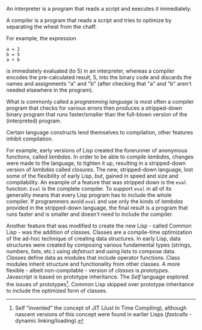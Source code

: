 An interpreter is a program that reads a script and executes it immediately.

A compiler is a program that reads a script and tries to optimize by separating the wheat from the chaff.

For example, the expression
```
a = 2
b = 5
a + b
```
is immediately evaluated (to 5) in an interpreter, whereas a compiler encodes the pre-calculated result, 5, into the binary code and discards the names and assignments "a" and "b" (after checking that "a" and "b" aren't needed elsewhere in the program).

What is commonly called a *programming language* is most often a compiler program that checks for various errors then produces a stripped-down binary program that runs faster/smaller than the full-blown version of the (interpreted) program.

Certain language constructs lend themselves to compilation, other features inhibit compilation.

For example, early versions of Lisp created the forerunner of anonymous functions, called *lambda*s.  In order to be able to compile *lambda*s, changes were made to the language, to tighten it up, resulting in a stripped-down version of *lambda*s called *closure*s.  The new, stripped-down language, lost some of the flexibility of early Lisp, but, gained in speed and size and compilability.  An example of a feature that was stripped down is the `eval` function.  `Eval` is the complete compiler.  To support `eval` in all of its generality means that every Lisp program has to include the whole compiler.  If programmers avoid `eval` and use only the kinds of *lambda*s provided in the stripped-down language, the final result is a program that runs faster and is smaller and doesn't need to include the compiler.

Another feature that was modified to create the new Lisp - called Common Lisp - was the addition of *class*es. Classes are a compile-time optimization of the ad-hoc technique of creating data structures.  In early Lisp, data structures were created by composing various fundamental types (strings, numbers, lists, etc.) using *defstruct* and using lists to compose data.  *Class*es define data as modules that include operator functions. Class modules inherit structure and functionality from other classes.  A more flexible - albeit non-compilable - version of *classes* is *prototype*s. Javascript is based on prototype inheritance.  The *Self* language explored the issues of prototypes[^jit].  Common Lisp skipped over prototype inheritance to include the optimized form of classes. 

[^jit]: Self "invented" the concept of JIT (Just In Time Compiling), although nascent versions of this concept were found in earlier Lisps (*fastcalls* - dynamic linking/loading).